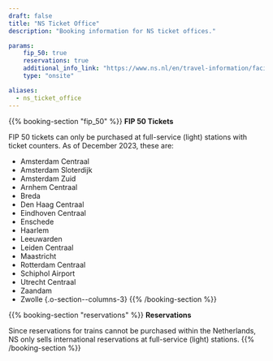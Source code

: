 ```yaml
---
draft: false
title: "NS Ticket Office"
description: "Booking information for NS ticket offices."

params:
    fip_50: true
    reservations: true
    additional_info_link: "https://www.ns.nl/en/travel-information/facilities/ov-service-and-tickets-shops.html"
    type: "onsite"

aliases:
  - ns_ticket_office
---
```


{{% booking-section "fip_50" %}}
**FIP 50 Tickets**

FIP 50 tickets can only be purchased at full-service (light) stations with ticket counters. As of December 2023, these are:

- Amsterdam Centraal
- Amsterdam Sloterdijk
- Amsterdam Zuid
- Arnhem Centraal
- Breda
- Den Haag Centraal
- Eindhoven Centraal
- Enschede
- Haarlem
- Leeuwarden
- Leiden Centraal
- Maastricht
- Rotterdam Centraal
- Schiphol Airport
- Utrecht Centraal
- Zaandam
- Zwolle
{.o-section--columns-3}
{{% /booking-section %}}

{{% booking-section "reservations" %}}
**Reservations**

Since reservations for trains cannot be purchased within the Netherlands, NS only sells international reservations at full-service (light) stations.
{{% /booking-section %}}
